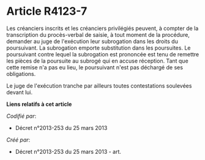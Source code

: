 # Article R4123-7

Les créanciers inscrits et les créanciers privilégiés peuvent, à compter de la transcription du procès-verbal de saisie, à
tout moment de la procédure, demander au juge de l'exécution leur subrogation dans les droits du poursuivant. La subrogation
emporte substitution dans les poursuites. Le poursuivant contre lequel la subrogation est prononcée est tenu de remettre les
pièces de la poursuite au subrogé qui en accuse réception. Tant que cette remise n'a pas eu lieu, le poursuivant n'est pas
déchargé de ses obligations.

Le juge de l'exécution tranche par ailleurs toutes contestations soulevées devant lui.

**Liens relatifs à cet article**

_Codifié par_:

  - Décret n°2013-253 du 25 mars 2013

_Créé par_:

  - Décret n°2013-253 du 25 mars 2013 - art.
